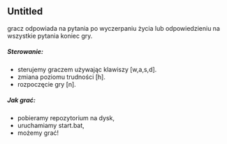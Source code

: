 ## Untitled
gracz odpowiada na pytania po wyczerpaniu życia lub odpowiedzieniu na wszystkie pytania koniec gry.

##### Sterowanie:
 - sterujemy graczem używając klawiszy [w,a,s,d].
 - zmiana poziomu trudności [h].
 - rozpoczęcie gry [n].
 
 ##### Jak grać:
- pobieramy repozytorium na dysk,
- uruchamiamy start.bat,
- możemy grać!
